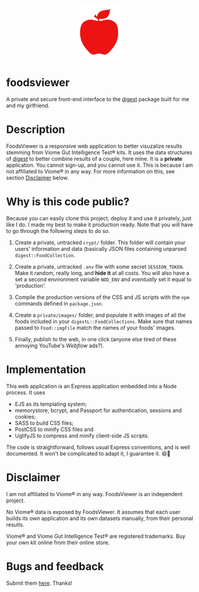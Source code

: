 <!-- Logo: start -->
<p align="center"><img src="/public/images/logo.svg" alt="FoodsViewer's logo" height="150" /></p>
<!-- Logo: end -->

# foodsviewer

A private and secure front-end interface to the
[digest](https://github.com/jeanmathieupotvin/digest) package built for me and
my girlfriend.

# Description

FoodsViewer is a responsive web application to better visuzalize results stemming from Viome 
Gut Intelligence Test® kits. It uses the data structures of
[digest](https://github.com/jeanmathieupotvin/digest) to better combine results of a couple,
here mine. It is a **private** application. You cannot sign-up, and you cannot use it. This
is because I am not affiliated to Viome® in any way. For more information on this, see section
[Disclaimer](#Disclaimer) below.

# Why is this code public?

Because you can easily clone this project, deploy it and use it privately, just like I do. I
made my best to make it production ready. Note that you will have to go through the following
steps to do so.

1. Create a private, untracked `crypt/` folder. This folder will contain your users' information
and data (basically JSON files containing unparsed `digest::FoodCollection`.

2. Create a private, untracked `.env` file with some secret `SESSION_TOKEN`. Make it random, really
long, and **hide it** at all costs. You will also have a set a second environment variable
`NOD_ENV` and *eventually* set it equal to 'production'.

3. Compile the production versions of the CSS and JS scripts with the `npm` commands defined in
`package.json`.

4. Create a `private/images/` folder, and populate it with images of all the foods included in
your `digestL::FoodCollections`. Make sure that names passed to `Food::imgFile` match the names
of your foods' images.

5. Finally, publish to the web, in one click (anyone else tired of these annoying YouTube's *Webflow*
ads?).

# Implementation

This web application is an Express application embedded into a Node process. It uses

* EJS as its templating system;
* memorystore, bcrypt, and Passport for authentication, sessions and cookies;
* SASS to build CSS files;
* PostCSS to minify CSS files and
* UglifyJS to compress and minify client-side JS scripts.

The code is straightforward, follows usual Express conventions, and is well documented. It won't
be complicated to adapt it, I guarantee it. 😄🌈

# Disclaimer

I am not affiliated to Viome® in any way. FoodsViewer is an independent project.

No Viome® data is exposed by FoodsViewer. It assumes that each user builds its own application and its
own datasets manually, from their personal results.

Viome® and Viome Gut Intelligence Test® are registered trademarks. Buy your own kit online from their online store.

# Bugs and feedback

Submit them [here](https://github.com/jeanmathieupotvin/foodsviewer/issues). Thanks!
